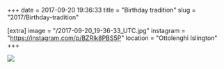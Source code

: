 +++
date = 2017-09-20 19:36:33
title = "Birthday tradition"
slug = "2017/Birthday-tradition"

[extra]
image = "/2017-09-20_19-36-33_UTC.jpg"
instagram = "https://instagram.com/p/BZRlk8PBS5P"
location = "Ottolenghi Islington"
+++

<img src="/2017-09-20_19-36-33_UTC.jpg" />

